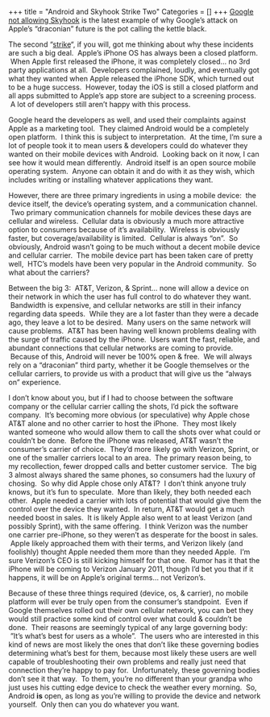 +++
title = "Android and Skyhook Strike Two"
Categories = []
+++
<a href="http://www.wired.com/gadgetlab/2010/09/skyhook-sues-google-says-android-isnt-so-open-after-all/" target="_blank">Google not allowing Skyhook</a> is the latest example of why Google&#8217;s attack on Apple&#8217;s &#8220;draconian&#8221; future is the pot calling the kettle black.

The second &#8220;<a href="http://www.tgdaily.com/mobility-features/50990-google-terminates-android-root-app" target="_blank">strike</a>&#8220;, if you will, got me thinking about why these incidents are such a big deal.  Apple&#8217;s iPhone OS has always been a closed platform.  When Apple first released the iPhone, it was completely closed&#8230; no 3rd party applications at all.  Developers complained, loudly, and eventually got what they wanted when Apple released the iPhone SDK, which turned out to be a huge success.  However, today the iOS is still a closed platform and all apps submitted to Apple&#8217;s app store are subject to a screening process.  A lot of developers still aren&#8217;t happy with this process.

<!--more-->

Google heard the developers as well, and used their complaints against Apple as a marketing tool.  They claimed Android would be a completely open platform.  I think this is subject to interpretation.  At the time, I&#8217;m sure a lot of people took it to mean users & developers could do whatever they wanted on their mobile devices with Android.  Looking back on it now, I can see how it would mean differently.  Android itself is an open source mobile operating system.  Anyone can obtain it and do with it as they wish, which includes writing or installing whatever applications they want.

However, there are three primary ingredients in using a mobile device:  the device itself, the device&#8217;s operating system, and a communication channel.  Two primary communication channels for mobile devices these days are cellular and wireless.  Cellular data is obviously a much more attractive option to consumers because of it&#8217;s availability.  Wireless is obviously faster, but coverage/availability is limited.  Cellular is always &#8220;on&#8221;.  So obviously, Android wasn&#8217;t going to be much without a decent mobile device and cellular carrier.  The mobile device part has been taken care of pretty well,  HTC&#8217;s models have been very popular in the Android community.  So what about the carriers?

Between the big 3:  AT&T, Verizon, & Sprint&#8230; none will allow a device on their network in which the user has full control to do whatever they want.  Bandwidth is expensive, and cellular networks are still in their infancy regarding data speeds.  While they are a lot faster than they were a decade ago, they leave a lot to be desired.  Many users on the same network will cause problems.  AT&T has been having well known problems dealing with the surge of traffic caused by the iPhone.  Users want the fast, reliable, and abundant connections that cellular networks are coming to provide.  Because of this, Android will never be 100% open & free.  We will always rely on a &#8220;draconian&#8221; third party, whether it be Google themselves or the cellular carriers, to provide us with a product that will give us the &#8220;always on&#8221; experience.

I don&#8217;t know about you, but if I had to choose between the software company or the cellular carrier calling the shots, I&#8217;d pick the software company.  It&#8217;s becoming more obvious (or speculative) why Apple chose AT&T alone and no other carrier to host the iPhone.  They most likely wanted someone who would allow them to call the shots over what could or couldn&#8217;t be done.  Before the iPhone was released, AT&T wasn&#8217;t the consumer&#8217;s carrier of choice.  They&#8217;d more likely go with Verizon, Sprint, or one of the smaller carriers local to an area.  The primary reason being, to my recollection, fewer dropped calls and better customer service.  The big 3 almost always shared the same phones, so consumers had the luxury of chosing.  So why did Apple chose only AT&T?  I don&#8217;t think anyone truly knows, but it&#8217;s fun to speculate.  More than likely, they both needed each other.  Apple needed a carrier with lots of potential that would give them the control over the device they wanted.  In return, AT&T would get a much needed boost in sales.  It is likely Apple also went to at least Verizon (and possibly Sprint), with the same offering.  I think Verizon was the number one carrier pre-iPhone, so they weren&#8217;t as desperate for the boost in sales.  Apple likely approached them with their terms, and Verizon likely (and foolishly) thought Apple needed them more than they needed Apple.  I&#8217;m sure Verizon&#8217;s CEO is still kicking himself for that one.  Rumor has it that the iPhone will be coming to Verizon January 2011, though I&#8217;d bet you that if it happens, it will be on Apple&#8217;s original terms&#8230; not Verizon&#8217;s.

Because of these three things required (device, os, & carrier), no mobile platform will ever be truly open from the consumer&#8217;s standpoint.  Even if Google themselves rolled out their own cellular network, you can bet they would still practice some kind of control over what could & couldn&#8217;t be done.  Their reasons are seemingly typical of any large governing body:  &#8221;It&#8217;s what&#8217;s best for users as a whole&#8221;.  The users who are interested in this kind of news are most likely the ones that don&#8217;t like these governing bodies determining what&#8217;s best for them, because most likely these users are well capable of troubleshooting their own problems and really just need that connection they&#8217;re happy to pay for.  Unfortunately, these governing bodies don&#8217;t see it that way.  To them, you&#8217;re no different than your grandpa who just uses his cutting edge device to check the weather every morning.  So, Android **is** open, as long as you&#8217;re willing to provide the device and network yourself.  Only then can you do whatever you want.
